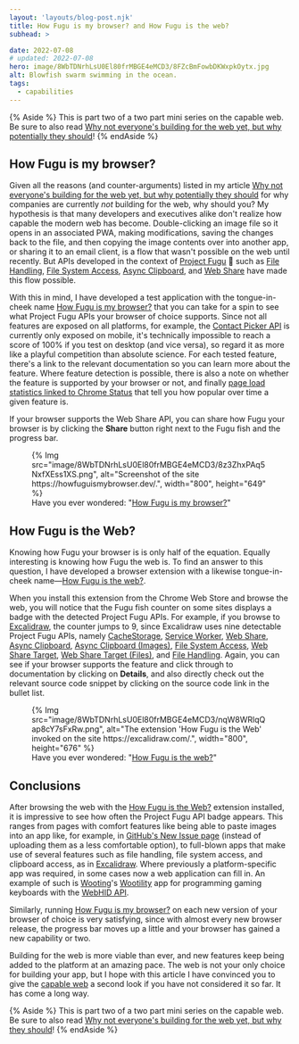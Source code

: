 ```yaml
---
layout: 'layouts/blog-post.njk'
title: How Fugu is my browser? and How Fugu is the web?
subhead: >

date: 2022-07-08
# updated: 2022-07-08
hero: image/8WbTDNrhLsU0El80frMBGE4eMCD3/8FZcBmFowbDKWxpkOytx.jpg
alt: Blowfish swarm swimming in the ocean.
tags:
  - capabilities
---
```


{% Aside %} This is part two of a two part mini series on the capable web. Be sure to also read
[Why not everyone's building for the web yet, but why potentially they should](/blog/building-for-the-web/)!
{% endAside %}

## How Fugu is my browser?

Given all the reasons (and counter-arguments) listed in my article
[Why not everyone's building for the web yet, but why potentially they should](/blog/building-for-the-web/)
for why companies are currently _not_ building for the web, why should you? My hypothesis is that
many developers and executives alike don't realize how capable the modern web has become.
Double-clicking an image file so it opens in an associated PWA, making modifications, saving the
changes back to the file, and then copying the image contents over into another app, or sharing it
to an email client, is a flow that wasn't possible on the web until recently. But APIs developed in
the context of [Project Fugu](/blog/fugu-status/) 🐡 such as
[File Handling](https://web.dev/file-handling/),
[File System Access](https://web.dev/file-system-access/),
[Async Clipboard](https://web.dev/async-clipboard/), and [Web Share](https://web.dev/web-share/)
have made this flow possible.

With this in mind, I have developed a test application with the tongue-in-cheek name
[How Fugu is my browser?](https://howfuguismybrowser.dev/) that you can take for a spin to see what
Project Fugu APIs your browser of choice supports. Since not all features are exposed on all
platforms, for example, the [Contact Picker API](https://web.dev/contact-picker/) is currently only
exposed on mobile, it's technically impossible to reach a score of 100% if you test on desktop (and
vice versa), so regard it as more like a playful competition than absolute science. For each tested
feature, there's a link to the relevant documentation so you can learn more about the feature. Where
feature detection is possible, there is also a note on whether the feature is supported by your
browser or not, and finally
[page load statistics linked to Chrome Status](https://chromestatus.com/metrics/feature/timeline/popularity)
that tell you how popular over time a given feature is.

If your browser supports the Web Share API, you can share how Fugu your browser is by clicking the
**Share** button right next to the Fugu fish and the progress bar.

<figure>
  {% Img src="image/8WbTDNrhLsU0El80frMBGE4eMCD3/8z3ZhxPAq5NxfXEss1XS.png", alt="Screenshot of the site https://howfuguismybrowser.dev/.", width="800", height="649" %}
  <figcaption>
    Have you ever wondered: "<a href="https://howfuguismybrowser.dev/">How Fugu is my browser?</a>"
  </figcaption>
</figure>

## How Fugu is the Web?

Knowing how Fugu your browser is is only half of the equation. Equally interesting is knowing how
Fugu the web is. To find an answer to this question, I have developed a browser extension with a
likewise tongue-in-cheek
name—[How Fugu is the web?](https://chrome.google.com/webstore/detail/how-fugu-is-the-web/apcghpabklkjjgpfoplnglnjghonjhdl).

When you install this extension from the Chrome Web Store and browse the web, you will notice that
the Fugu fish counter on some sites displays a badge with the detected Project Fugu APIs. For
example, if you browse to [Excalidraw](https://excalidraw.com/), the counter jumps to 9, since
Excalidraw uses nine detectable Project Fugu APIs, namely
[CacheStorage](https://developer.mozilla.org/docs/Web/API/CacheStorage),
[Service Worker](https://developer.mozilla.org/docs/Web/API/Service_Worker_API),
[Web Share](https://web.dev/web-share/), [Async Clipboard](https://web.dev/async-clipboard/),
[Async Clipboard (Images)](https://web.dev/async-clipboard/),
[File System Access](https://web.dev/file-system-access/),
[Web Share Target](https://web.dev/web-share-target/),
[Web Share Target (Files)](https://web.dev/web-share-target/), and
[File Handling](https://web.dev/file-handling/). Again, you can see if your browser supports the
feature and click through to documentation by clicking on **Details**, and also directly check out
the relevant source code snippet by clicking on the source code link in the bullet list.

<figure>
  {% Img src="image/8WbTDNrhLsU0El80frMBGE4eMCD3/nqW8WRlqQap8cY7sFxRw.png", alt="The extension 'How Fugu is the Web' invoked on the site https://excalidraw.com/.", width="800", height="676" %}
  <figcaption>
    Have you ever wondered: "<a href="https://chrome.google.com/webstore/detail/how-fugu-is-the-web/apcghpabklkjjgpfoplnglnjghonjhdl">How Fugu is the web?</a>"
  </figcaption>
</figure>

## Conclusions

After browsing the web with the
[How Fugu is the Web?](https://chrome.google.com/webstore/detail/how-fugu-is-the-web/apcghpabklkjjgpfoplnglnjghonjhdl)
extension installed, it is impressive to see how often the Project Fugu API badge appears. This
ranges from pages with comfort features like being able to paste images into an app like, for
example, in
[GitHub's New Issue page](https://docs.github.com/en/issues/tracking-your-work-with-issues/creating-an-issue)
(instead of uploading them as a less comfortable option), to full-blown apps that make use of
several features such as file handling, file system access, and clipboard access, as in
[Excalidraw](https://excalidraw.com/). Where previously a platform-specific app was required, in
some cases now a web application can fill in. An example of such is [Wooting](https://wooting.io/)'s
[Wootility](https://wootility.io/) app for programming gaming keyboards with the
[WebHID API](https://web.dev/hid/).

Similarly, running [How Fugu is my browser?](https://howfuguismybrowser.dev/) on each new version of
your browser of choice is very satisfying, since with almost every new browser release, the progress
bar moves up a little and your browser has gained a new capability or two.

Building for the web is more viable than ever, and new features keep being added to the platform at
an amazing pace. The web is not your only choice for building your app, but I hope with this article
I have convinced you to give the [capable web](https://developer.chrome.com/blog/fugu-showcase/) a
second look if you have not considered it so far. It has come a long way.

{% Aside %} This is part two of a two part mini series on the capable web. Be sure to also read
[Why not everyone's building for the web yet, but why they should](/blog/building-for-the-web/)!
{% endAside %}
